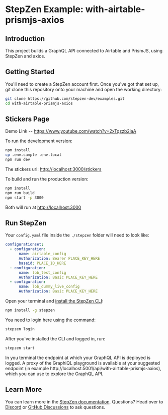 # StepZen Example: with-airtable-prismjs-axios

## Introduction

This project builds a GraphQL API connected to Airtable and PrismJS, using StepZen and axios.

## Getting Started

You'll need to create a StepZen account first. Once you've got that set up, git clone this repository onto your machine and open the working directory:

```bash
git clone https://github.com/stepzen-dev/examples.git
cd with-airtable-prismjs-axios
```

## Stickers Page

Demo Link -- https://www.youtube.com/watch?v=2xTqzzb2iaA

To run the development version:

```bash
npm install
cp .env.sample .env.local
npm run dev
```

The stickers url: <http://localhost:3000/stickers>

To build and run the production version:

```bash
npm install
npm run build
npm start -p 3000
```

Both will run at <http://localhost:3000>

## Run StepZen

Your `config.yaml` file inside the `./stepzen` folder will need to look like:

```yaml
configurationset:
  - configuration:
      name: airtable_config
      Authorization: Bearer PLACE_KEY_HERE
      baseid: PLACE_ID_HERE
  - configuration:
      name: lob_test_config
      Authorization: Basic PLACE_KEY_HERE
  - configuration:
      name: lob_dummy_live_config
      Authorization: Basic PLACE_KEY_HERE
```

Open your terminal and [install the StepZen CLI](https://stepzen.com/docs/quick-start):

```bash
npm install -g stepzen
```

You need to login here using the command:

```bash
stepzen login
```

After you've installed the CLI and logged in, run:

```bash
stepzen start
```

In you terminal the endpoint at which your GraphQL API is deployed is logged. A proxy of the GraphiQL playground is available at your suggested endpoint (in example http://localhost:5001/api/with-airtable-prismjs-axios), which you can use to explore the GraphQL API.

## Learn More

You can learn more in the [StepZen documentation](https://stepzen.com/docs). Questions? Head over to [Discord](https://discord.com/invite/9k2VdPn2FR) or [GitHub Discussions](https://github.com/stepzen-dev/examples/discussions) to ask questions.